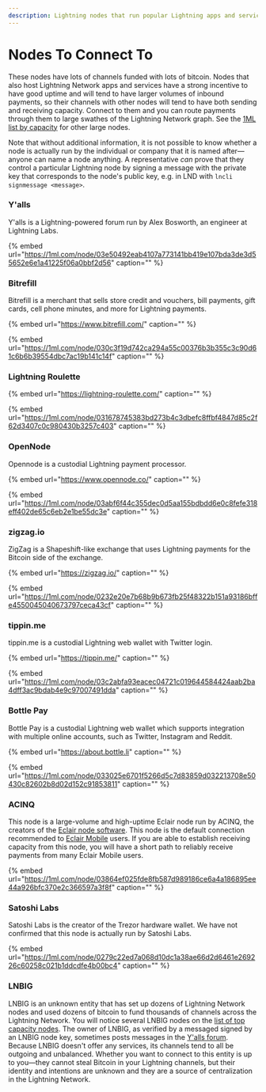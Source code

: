 ```yaml
---
description: Lightning nodes that run popular Lightning apps and services
---
```


# Nodes To Connect To

These nodes have lots of channels funded with lots of bitcoin. Nodes that also host Lightning Network apps and services have a strong incentive to have good uptime and will tend to have larger volumes of inbound payments, so their channels with other nodes will tend to have both sending and receiving capacity. Connect to them and you can route payments through them to large swathes of the Lightning Network graph. See the [1ML list by capacity](https://1ml.com/node?order=capacity) for other large nodes.

Note that without additional information, it is not possible to know whether a node is actually run by the individual or company that it is named after—anyone can name a node anything. A representative _can_ prove that they control a particular Lightning node by signing a message with the private key that corresponds to the node's public key, e.g. in LND with `lncli signmessage <message>`.

### Y'alls

Y'alls is a Lightning-powered forum run by Alex Bosworth, an engineer at Lightning Labs.

{% embed url="https://1ml.com/node/03e50492eab4107a773141bb419e107bda3de3d55652e6e1a41225f06a0bbf2d56" caption="" %}

### Bitrefill

Bitrefill is a merchant that sells store credit and vouchers, bill payments, gift cards, cell phone minutes, and more for Lightning payments.

{% embed url="https://www.bitrefill.com/" caption="" %}

{% embed url="https://1ml.com/node/030c3f19d742ca294a55c00376b3b355c3c90d61c6b6b39554dbc7ac19b141c14f" caption="" %}

### Lightning Roulette

{% embed url="https://lightning-roulette.com/" caption="" %}

{% embed url="https://1ml.com/node/031678745383bd273b4c3dbefc8ffbf4847d85c2f62d3407c0c980430b3257c403" caption="" %}

### OpenNode

Opennode is a custodial Lightning payment processor.

{% embed url="https://www.opennode.co/" caption="" %}

{% embed url="https://1ml.com/node/03abf6f44c355dec0d5aa155bdbdd6e0c8fefe318eff402de65c6eb2e1be55dc3e" caption="" %}

### zigzag.io

ZigZag is a Shapeshift-like exchange that uses Lightning payments for the Bitcoin side of the exchange.

{% embed url="https://zigzag.io/" caption="" %}

{% embed url="https://1ml.com/node/0232e20e7b68b9b673fb25f48322b151a93186bffe4550045040673797ceca43cf" caption="" %}

### tippin.me

tippin.me is a custodial Lightning web wallet with Twitter login.

{% embed url="https://tippin.me/" caption="" %}

{% embed url="https://1ml.com/node/03c2abfa93eacec04721c019644584424aab2ba4dff3ac9bdab4e9c97007491dda" caption="" %}

### Bottle Pay

Bottle Pay is a custodial Lightning web wallet which supports integration with multiple online accounts, such as Twitter, Instagram and Reddit.

{% embed url="https://about.bottle.li" caption="" %}

{% embed url="https://1ml.com/node/033025e6701f5266d5c7d83859d032213708e50430c82602b8d02d152c91853811" caption="" %}

### ACINQ

This node is a large-volume and high-uptime Eclair node run by ACINQ, the creators of the [Eclair node software](nodes/eclair.md). This node is the default connection recommended to [Eclair Mobile](wallets/eclair-mobile.md) users. If you are able to establish receiving capacity from this node, you will have a short path to reliably receive payments from many Eclair Mobile users.

{% embed url="https://1ml.com/node/03864ef025fde8fb587d989186ce6a4a186895ee44a926bfc370e2c366597a3f8f" caption="" %}

### Satoshi Labs

Satoshi Labs is the creator of the Trezor hardware wallet. We have not confirmed that this node is actually run by Satoshi Labs.

{% embed url="https://1ml.com/node/0279c22ed7a068d10dc1a38ae66d2d6461e269226c60258c021b1ddcdfe4b00bc4" caption="" %}

### LNBIG

LNBIG is an unknown entity that has set up dozens of Lightning Network nodes and used dozens of bitcoin to fund thousands of channels across the Lightning Network. You will notice several LNBIG nodes on the [list of top capacity nodes](https://1ml.com/node?order=capacity). The owner of LNBIG, as verified by a messaged signed by an LNBIG node key, sometimes posts messages in the [Y'alls forum](https://yalls.org/). Because LNBIG doesn't offer any services, its channels tend to all be outgoing and unbalanced. Whether you want to connect to this entity is up to you—they cannot steal Bitcoin in your Lightning channels, but their identity and intentions are unknown and they are a source of centralization in the Lightning Network.

